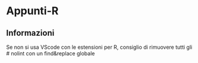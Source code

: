 # Appunti-R
## Informazioni
Se non si usa VScode con le estensioni per R, consiglio di rimuovere tutti gli # nolint con un find&replace globale 

